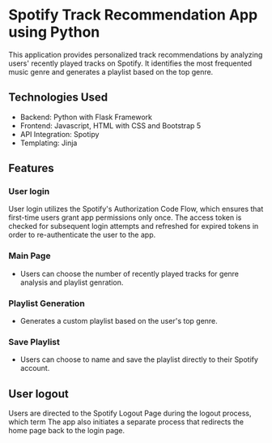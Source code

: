 # Spotify Track Recommendation App using Python
This application provides personalized track recommendations by analyzing users' recently played tracks on Spotify. 
It identifies the most frequented music genre and generates a playlist based on the top genre.

## Technologies Used
* Backend: Python with Flask Framework
* Frontend: Javascript, HTML with CSS and Bootstrap 5
* API Integration: Spotipy
* Templating: Jinja

## Features
### User login
User login utilizes the Spotify's Authorization Code Flow, which ensures that first-time users grant app permissions only once.
The access token is checked for subsequent login attempts and refreshed for expired tokens in order to re-authenticate the user to the app.

### Main Page
* Users can choose the number of recently played tracks for genre analysis and playlist genration.

### Playlist Generation
* Generates a custom playlist based on the user's top genre.

### Save Playlist
* Users can choose to name and save the playlist directly to their Spotify account.

## User logout
Users are directed to the Spotify Logout Page during the logout process, which term
The app also initiates a separate process that redirects the home page back to the login page.
